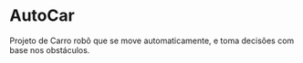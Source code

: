 # AutoCar
Projeto de Carro robô que se move automaticamente, e toma decisões com base nos obstáculos. 
